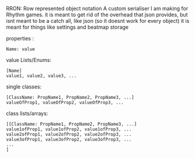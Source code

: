 RRON: Row represented object notation
A custom serialiser I am making for Rhythm games.
it is meant to get rid of the overhead that json provides, but isnt meant to be a catch all, like json (so it doesnt work for every object)
it is meant for things like settings and beatmap storage

properties :
```
Name: value
```
value Lists/Enums: 
```
[Name]
value1, value2, value3, ...
```
single classes:
```
[ClassName: PropName1, PropName2, PropName3, ...]
valueOfProp1, valueOfProp2, valueOfProp3, ...
```
class lists/arrays:
```
[[ClassName: PropName1, PropName2, PropName3, ...]
value1ofProp1, value1ofProp2, value1ofProp3, ...
value2ofProp1, value2ofProp2, value2ofProp3, ...
value3ofProp1, value3ofProp2, value3ofProp3, ...
...
]
```
